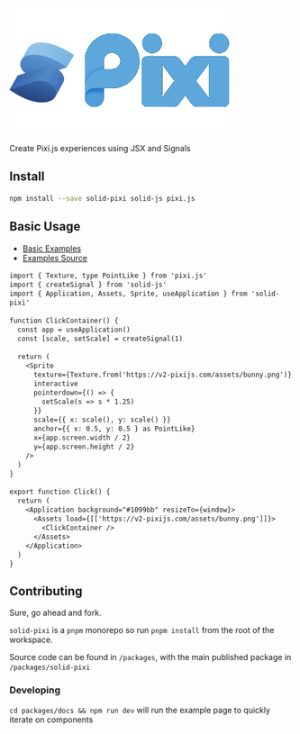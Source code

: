 ![](./packages/docs/src/assets/logo.png)

Create Pixi.js experiences using JSX and Signals

## Install

```sh
npm install --save solid-pixi solid-js pixi.js
```

## Basic Usage

- [Basic Examples](https://sammccord.github.io/solid-pixi/guides/basic/assets/)
- [Examples Source](./packages/docs/src/components/)

```tsx
import { Texture, type PointLike } from 'pixi.js'
import { createSignal } from 'solid-js'
import { Application, Assets, Sprite, useApplication } from 'solid-pixi'

function ClickContainer() {
  const app = useApplication()
  const [scale, setScale] = createSignal(1)

  return (
    <Sprite
      texture={Texture.from('https://v2-pixijs.com/assets/bunny.png')}
      interactive
      pointerdown={() => {
        setScale(s => s * 1.25)
      }}
      scale={{ x: scale(), y: scale() }}
      anchor={{ x: 0.5, y: 0.5 } as PointLike}
      x={app.screen.width / 2}
      y={app.screen.height / 2}
    />
  )
}

export function Click() {
  return (
    <Application background="#1099bb" resizeTo={window}>
      <Assets load={[['https://v2-pixijs.com/assets/bunny.png']]}>
        <ClickContainer />
      </Assets>
    </Application>
  )
}
```

## Contributing

Sure, go ahead and fork.

`solid-pixi` is a `pnpm` monorepo so run `pnpm install` from the root of the workspace.

Source code can be found in `/packages`, with the main published package in `/packages/solid-pixi`

### Developing

`cd packages/docs && npm run dev` will run the example page to quickly iterate on components
